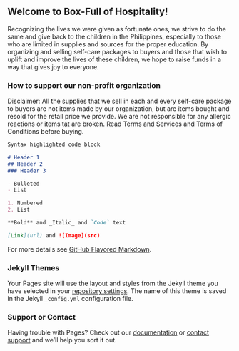 ## Welcome to Box-Full of Hospitality!

Recognizing the lives we were given as fortunate ones, we strive to do the same and give back to the children in the Philippines, especially to those who are limited in supplies and sources for the proper education. By organizing and selling self-care packages to buyers and those that wish to uplift and improve the lives of these children, we hope to raise funds  in a way that gives joy to everyone. 

### How to support our non-profit organization

Disclaimer: All the supplies that we sell in each and every self-care package to buyers are not items made by our organization, but are items bought and resold for the retail price we provide. We are not responsible for any allergic reactions or items tat are broken. Read Terms and Services and Terms of Conditions before buying.

```markdown
Syntax highlighted code block

# Header 1
## Header 2
### Header 3

- Bulleted
- List

1. Numbered
2. List

**Bold** and _Italic_ and `Code` text

[Link](url) and ![Image](src)
```

For more details see [GitHub Flavored Markdown](https://guides.github.com/features/mastering-markdown/).

### Jekyll Themes

Your Pages site will use the layout and styles from the Jekyll theme you have selected in your [repository settings](https://github.com/Chloeczukeighka/BoxFullofHospitality/settings). The name of this theme is saved in the Jekyll `_config.yml` configuration file.

### Support or Contact

Having trouble with Pages? Check out our [documentation](https://docs.github.com/categories/github-pages-basics/) or [contact support](https://github.com/contact) and we’ll help you sort it out.
